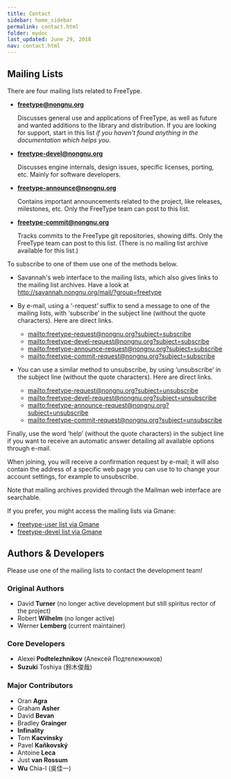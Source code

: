 ```yaml
---
title: Contact
sidebar: home_sidebar
permalink: contact.html
folder: mydoc
last_updated: June 29, 2018
nav: contact.html
---
```


## Mailing Lists

There are four mailing lists related to FreeType.

*   **freetype@nongnu.org**

    Discusses general use and applications of FreeType, as well as future and wanted additions to the library and distribution. If you are looking for support, start in this list *if you haven't found anything in the documentation which helps you*.

*   **freetype-devel@nongnu.org**

    Discusses engine internals, design issues, specific licenses, porting, etc. Mainly for software developers.

*   **freetype-announce@nongnu.org**
    
    Contains important announcements related to the project, like releases, milestones, etc. Only the FreeType team can post to this list.

*   **freetype-commit@nongnu.org**
    
    Tracks commits to the FreeType git repositories, showing diffs. Only the FreeType team can post to this list. (There is no mailing list archive available for this list.)

To subscribe to one of them use one of the methods below.

* Savannah's web interface to the mailing lists, which also gives links to the mailing list archives. Have a look at <http://savannah.nongnu.org/mail/?group=freetype>

* By e-mail, using a ‘-request’ suffix to send a message to one of the mailing lists, with ‘subscribe’ in the subject line (without the quote characters). Here are direct links.
  * <mailto:freetype-request@nongnu.org?subject=subscribe>
  * <mailto:freetype-devel-request@nongnu.org?subject=subscribe>
  * <mailto:freetype-announce-request@nongnu.org?subject=subscribe>
  * <mailto:freetype-commit-request@nongnu.org?subject=subscribe>

* You can use a similar method to unsubscribe, by using ‘unsubscribe’ in the subject line (without the quote characters). Here are direct links.
  * <mailto:freetype-request@nongnu.org?subject=unsubscribe>
  * <mailto:freetype-devel-request@nongnu.org?subject=unsubscribe>
  * <mailto:freetype-announce-request@nongnu.org?subject=unsubscribe>
  * <mailto:freetype-commit-request@nongnu.org?subject=unsubscribe>

Finally, use the word ‘help’ (without the quote characters) in the subject line if you want to receive an automatic answer detailing all available options through e-mail.

When joining, you will receive a confirmation request by e-mail; it will also contain the address of a specific web page you can use to to change your account settings, for example to unsubscribe.

Note that mailing archives provided through the Mailman web interface are searchable.

If you prefer, you might access the mailing lists via Gmane:

* [freetype-user list via Gmane](http://dir.gmane.org/gmane.comp.fonts.freetype.user)
* [freetype-devel list via Gmane](http://dir.gmane.org/gmane.comp.fonts.freetype.devel)

## Authors & Developers

Please use one of the mailing lists to contact the development team!

### Original Authors

* David **Turner** (no longer active development but still spiritus rector of the project)
* Robert **Wilhelm** (no longer active)
* Werner **Lemberg** (current maintainer)

### Core Developers

* Alexei **Podtelezhnikov** (Алексей Подтележников)
* **Suzuki** Toshiya (鈴木俊哉)

### Major Contributors

* Oran **Agra**
* Graham **Asher**
* David **Bevan**
* Bradley **Grainger**
* **Infinality**
* Tom **Kacvinsky**
* Pavel **Kaňkovský**
* Antoine **Leca**
* Just **van Rossum**
* **Wu** Chia-I (吳佳一)
